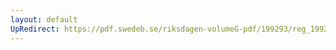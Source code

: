 ```yaml
---
layout: default
UpRedirect: https://pdf.swedeb.se/riksdagen-volumeG-pdf/199293/reg_199293/reg_199293_0244.pdf
---
```

